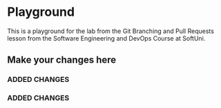 # Playground
This is a playground for the lab from the Git Branching and Pull Requests lesson from the Software Engineering and DevOps Course at SoftUni.

## Make your changes here

### ADDED CHANGES
### ADDED CHANGES